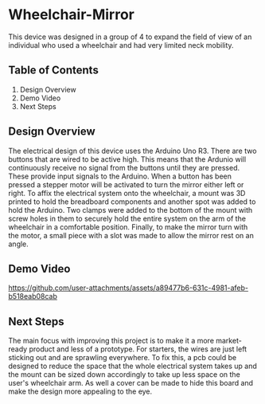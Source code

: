 # Wheelchair-Mirror

This device was designed in a group of 4 to expand the field of view of an individual who used a wheelchair and had very limited neck mobility.

## Table of Contents

  1) Design Overview
  2) Demo Video
  3) Next Steps

## Design Overview
The electrical design of this device uses the Arduino Uno R3. There are two buttons that are wired to be active high. This means that the Ardunio will continuously receive no signal from the buttons until they are pressed. These provide input signals to the Arduino. When a button has been pressed a stepper motor will be activated to turn the mirror either left or right. To affix the electrical system onto the wheelchair, a mount was 3D printed to hold the breadboard components and another spot was added to hold the Arduino. Two clamps were added to the bottom of the mount with screw holes in them to securely hold the entire system on the arm of the wheelchair in a comfortable position. Finally, to make the mirror turn with the motor, a small piece with a slot was made to allow the mirror rest on an angle.

## Demo Video
https://github.com/user-attachments/assets/a89477b6-631c-4981-afeb-b518eab08cab

## Next Steps
The main focus with improving this project is to make it a more market-ready product and less of a prototype. For starters, the wires are just left sticking out and are sprawling everywhere. To fix this, a pcb could be designed to reduce the space that the whole electrical system takes up and the mount can be sized down accordingly to take up less space on the user's wheelchair arm. As well a cover can be made to hide this board and make the design more appealing to the eye.
